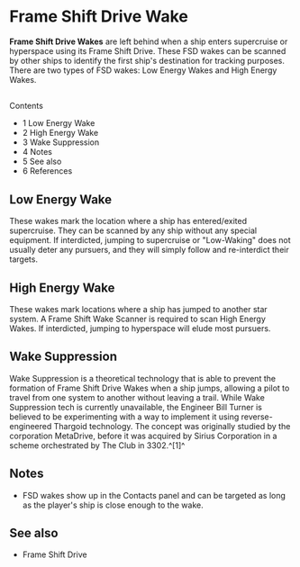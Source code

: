# Frame Shift Drive Wake
**Frame Shift Drive Wakes** are left behind when a ship enters supercruise or hyperspace using its Frame Shift Drive. These FSD wakes can be scanned by other ships to identify the first ship's destination for tracking purposes. There are two types of FSD wakes: Low Energy Wakes and High Energy Wakes.

## 

Contents

- 1 Low Energy Wake
- 2 High Energy Wake
- 3 Wake Suppression
- 4 Notes
- 5 See also
- 6 References

## Low Energy Wake

These wakes mark the location where a ship has entered/exited supercruise. They can be scanned by any ship without any special equipment. If interdicted, jumping to supercruise or "Low-Waking" does not usually deter any pursuers, and they will simply follow and re-interdict their targets.

## High Energy Wake

These wakes mark locations where a ship has jumped to another star system. A Frame Shift Wake Scanner is required to scan High Energy Wakes. If interdicted, jumping to hyperspace will elude most pursuers.

## Wake Suppression

Wake Suppression is a theoretical technology that is able to prevent the formation of Frame Shift Drive Wakes when a ship jumps, allowing a pilot to travel from one system to another without leaving a trail. While Wake Suppression tech is currently unavailable, the Engineer Bill Turner is believed to be experimenting with a way to implement it using reverse-engineered Thargoid technology. The concept was originally studied by the corporation MetaDrive, before it was acquired by Sirius Corporation in a scheme orchestrated by The Club in 3302.^[1]^

## Notes

- FSD wakes show up in the Contacts panel and can be targeted as long as the player's ship is close enough to the wake.

## See also

- Frame Shift Drive